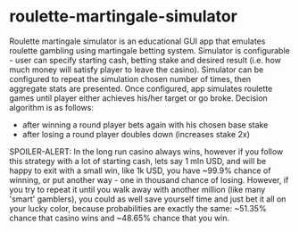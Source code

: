 # roulette-martingale-simulator

Roulette martingale simulator is an educational GUI app that emulates roulette gambling using martingale betting system.
Simulator is configurable - user can specify starting cash, betting stake and desired result (i.e. how much money will satisfy player to leave the casino). 
Simulator can be configured to repeat the simulation chosen number of times, then aggregate stats are presented.
Once configured, app simulates roulette games until player either achieves his/her target or go broke.
Decision algorithm is as follows: 
- after winning a round player bets again with his chosen base stake
- after losing a round player doubles down (increases stake 2x)


SPOILER-ALERT: In the long run casino always wins, however if you follow this strategy with a lot of starting cash, lets say 1 mln USD, and will be happy to exit with a small win, like 1k USD, you have ~99.9% chance of winning, or put another way - one in thousand chance of losing. However, if you try to repeat it until you walk away with another million (like many 'smart' gamblers), you could as well save yourself time and just bet it all on your lucky color, because probabilities are exactly the same: ~51.35% chance that casino wins and ~48.65% chance that you win.
